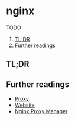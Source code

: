 # nginx

TODO

<!-- Remove this line to uncomment if used
## Table of contents <!-- omit in toc -->

1. [TL;DR](#tldr)
1. [Further readings](#further-readings)

## TL;DR

<!-- Uncomment if used
<details>
  <summary>Installation and configuration</summary>

```sh
```

</details>
-->

<!-- Uncomment if used
<details>
  <summary>Usage</summary>

```sh
```

</details>
-->

<!-- Uncomment if used
<details>
  <summary>Real world use cases</summary>

```sh
```

</details>
-->

## Further readings

- [Proxy]
- [Website]
- [Nginx Proxy Manager]

<!--
  Reference
  ═╬═Time══
  -->

<!-- In-article sections -->
<!-- Knowledge base -->
[nginx proxy manager]: nginx%20proxy%20manager.md
[proxy]: proxy.md

<!-- Files -->
<!-- Upstream -->
[website]: https://nginx.org/en/

<!-- Others -->
